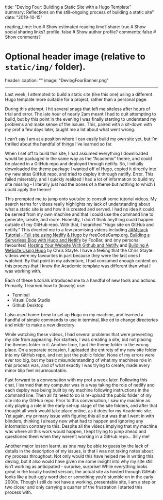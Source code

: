title: "Devlog Four: Building a Static Site with a Hugo Template"  
summary: Reflections on the still-ongoing process of building a static site" 
date: "2019-10-15"

reading_time: true  # Show estimated reading time?
share: true  # Show social sharing links?
profile: false  # Show author profile?
comments: false  # Show comments?

# Optional header image (relative to `static/img/` folder).
header:
  caption: ""
  image: "DevlogFourBanner.png"

---
Last week, I attempted to build a static site (like this one) using a different Hugo template more suitable for a project, rather than a personal page. 

During this attempt, I hit several snags that left me siteless after hours of trial and error. The late hour of nearly 2am meant I had to quit attempting to build, but by this point in the evening I was finally starting to understand my problems and make sense of the issues. This, paired with a sit-down with my prof a few days later, taught me a lot about what went wrong. 

I can’t say I am at a position where I can easily build my own site yet, but I’m thrilled about the handful of things I’ve learned so far. 

When I set off to build this site, I had assumed everything I downloaded would be packaged in the same way as the “Academic” theme, and could be placed in a GitHub repo and deployed through netlify. So, I initially downloaded the theme package I wanted off of Hugo, copied it directly into my new sites GitHub repo, and tried to deploy it through netlify. Error. This failed miserably, and I quickly realized I had a lot of information to build my site missing - I literally just had the bones of a theme but nothing to which I could apply the theme! 

This prompted me to jump onto youtube to consult some tutorial videos. My search terms for videos really highlights my lack of understanding about what a static site is and how it is created and served. I had no idea it could be served from my own machine and that I could use the command line to generate, create, and more. Honestly, I didn’t think anything could happen outside of my GitHub repo. With that, I searched “Hugo site on GitHub and netlify.” This directed me to a few promising videos including [JAMstack Tutorial - Full site using Netlify & Hugo](https://www.youtube.com/watch?v=NSts93C9UeE&t=240s) by freeCodeCamp.org, [Building a Serverless Blog with Hugo and Netlify](https://www.youtube.com/watch?v=gSiAcyTWU3c) by FooBar, and (my personal favourites) [Hosting Your Website With Github and Netlify](https://www.youtube.com/watch?v=hBQlCtfRmqs&t=15s) and [Building A Website Using Hugo](https://www.youtube.com/watch?v=c7vpcqA6SEQ&t=501s) by Chris Stayte. I have a feeling that the Chris Stayte videos were my favourites in part because they were the last ones I watched. By that point in my adventure, I had consumed enough content on this process that I knew the Academic template was different than what I was working with. 

Each of these tutorials introduced me to a handful of new tools and actions. Primarily, I learned how to (loosely) use:
* Terminal 
* Visual Code Studio 
* Github Desktop

I also used home-brew to set up Hugo on my machine, and learned a handful of simple commands to use in terminal, like cd to change directories and mkdir to make a new directory.

While watching these videos, I had several problems that were preventing my site from appearing. For starters, I was creating a site, but not placing the themes folder in it. Another time, I put the theme folder in the wrong place. On a separate occasion, I uploaded the entirety of my new site folder into my GitHub repo, and not just the public folder. None of my errors were ever too big, but my basic misunderstanding of what my machines role in this process was, and of what exactly I was trying to create, made every minor blip feel insurmountable. 

Fast forward to a conversation with my prof a week later. Following this chat, I learned that my computer was in a way taking the role of netlify and each deploy was being built by my machine following instructions in the command line. Then all I’d need to do is re-upload the public folder of my site into my GitHub repo. Prior to this conversation, I saw my machine as only playing a role in the early set-up stage of the site folders, and after that thought all work would take place online, as it does for my Academic site. Yet again, my primary issue with figuring this all out was that I went in with blinders, thinking I already new what had to happen and ignoring any information contrary to this. Despite all the videos implying that my machine was where all this work would happen, I kept trying to jump ahead and questioned them when they weren’t working in a GitHub repo… Silly me! 

Another major lesson learnt, as one may be able to guess by the lack of details in the description of my issues, is that I was not taking notes about my process throughout. Not only would this have helped me in writing this devlog, but it also would have given me some insight into why my site still isn’t working as anticipated - surprise, surprise! While everything looks great in the locally hosted version, the actual site as hosted through GitHub looks like a butt-ugly word doc or something you’d stumble on in the early 2000s. Though I still do not have a working, presentable site, I am a step or two closer and only carrying a quarter of the frustration I started this process with.
